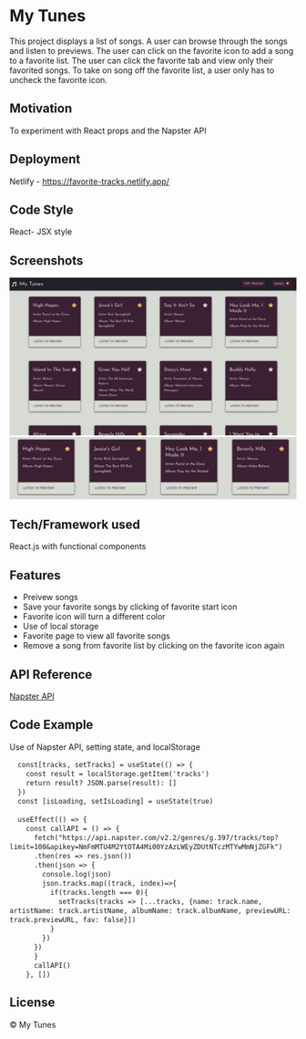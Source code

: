 # My Tunes
This project displays a list of songs. A user can browse through the songs and listen to previews. The user can click on the favorite icon to add a song to a favorite list. The user can click the favorite tab and view only their favorited songs. To take on song off the favorite list, a user only has to uncheck the favorite icon.

## Motivation
To experiment with React props and the Napster API

## Deployment

Netlify - https://favorite-tracks.netlify.app/

## Code Style
React- JSX style

## Screenshots
![Home Page](mytunes.jpeg)
![Favorites](favorites.jpeg)

## Tech/Framework used

React.js with functional components

## Features

* Preivew songs
* Save your favorite songs by clicking of favorite start icon
* Favorite icon will turn a different color
* Use of local storage
* Favorite page to view all favorite songs
* Remove a song from favorite list by clicking on the favorite icon again


## API Reference

[Napster API](https://developer.napster.com/api/v2.2)

## Code Example 
Use of Napster API, setting state, and localStorage
```
  const[tracks, setTracks] = useState(() => {
    const result = localStorage.getItem('tracks')
    return result? JSON.parse(result): []
  })
  const [isLoading, setIsLoading] = useState(true)

  useEffect(() => {
    const callAPI = () => {
      fetch("https://api.napster.com/v2.2/genres/g.397/tracks/top?limit=100&apikey=NmFmMTU4M2YtOTA4Mi00YzAzLWEyZDUtNTczMTYwMmNjZGFk")
      .then(res => res.json())
      .then(json => {
        console.log(json)
        json.tracks.map((track, index)=>{
          if(tracks.length === 0){
            setTracks(tracks => [...tracks, {name: track.name, artistName: track.artistName, albumName: track.albumName, previewURL: track.previewURL, fav: false}])
          }
        })
      })
      }
      callAPI()
    }, [])
```

## License

© My Tunes
